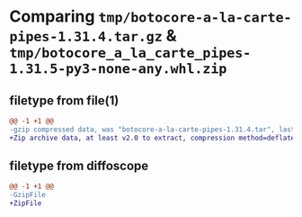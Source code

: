 # Comparing `tmp/botocore-a-la-carte-pipes-1.31.4.tar.gz` & `tmp/botocore_a_la_carte_pipes-1.31.5-py3-none-any.whl.zip`

## filetype from file(1)

```diff
@@ -1 +1 @@
-gzip compressed data, was "botocore-a-la-carte-pipes-1.31.4.tar", last modified: Tue Jul 18 01:55:27 2023, max compression
+Zip archive data, at least v2.0 to extract, compression method=deflate
```

## filetype from diffoscope

```diff
@@ -1 +1 @@
-GzipFile
+ZipFile
```

